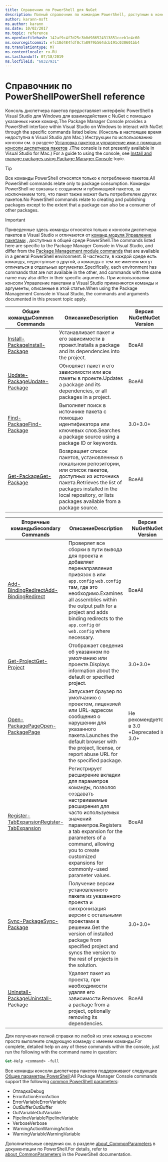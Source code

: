 ```yaml
---
title: Справочник по PowerShell для NuGet
description: Полный справочник по командам PowerShell, доступным в консоли диспетчера пакетов NuGet в Visual Studio.
author: karann-msft
ms.author: karann
ms.date: 10/02/2017
ms.topic: reference
ms.openlocfilehash: 142af9c4f7d25c3b0d986524313851cceb1e4c60
ms.sourcegitcommit: efc18d484fdf0c7a8979b564dcb191c030601bb4
ms.translationtype: MT
ms.contentlocale: ru-RU
ms.lasthandoff: 07/18/2019
ms.locfileid: "68327931"
---
```

# <a name="powershell-reference"></a><span data-ttu-id="898ba-103">Справочник по PowerShell</span><span class="sxs-lookup"><span data-stu-id="898ba-103">PowerShell reference</span></span>

<span data-ttu-id="898ba-104">Консоль диспетчера пакетов предоставляет интерфейс PowerShell в Visual Studio для Windows для взаимодействия с NuGet с помощью указанных ниже команд.</span><span class="sxs-lookup"><span data-stu-id="898ba-104">The Package Manager Console provides a PowerShell interface within Visual Studio on Windows to interact with NuGet through the specific commands listed below.</span></span> <span data-ttu-id="898ba-105">(Консоль в настоящее время недоступна в Visual Studio для Mac.) Инструкции по использованию консоли см. в разделе [Установка пакетов и управление ими с помощью консоли диспетчера пакетов](../consume-packages/install-use-packages-powershell.md) .</span><span class="sxs-lookup"><span data-stu-id="898ba-105">(The console is not presently available in Visual Studio for Mac.) For a guide to using the console, see [Install and manage packages using Package Manager Console](../consume-packages/install-use-packages-powershell.md) topic.</span></span>

> [!Tip]
> <span data-ttu-id="898ba-106">Все команды PowerShell относятся только к потреблению пакетов.</span><span class="sxs-lookup"><span data-stu-id="898ba-106">All PowerShell commands relate only to package consumption.</span></span> <span data-ttu-id="898ba-107">Команды PowerShell не связаны с созданием и публикацией пакетов, за исключением того, что пакет также может быть потребителем других пакетов.</span><span class="sxs-lookup"><span data-stu-id="898ba-107">No PowerShell commands relate to creating and publishing packages except to the extent that a package can also be a consumer of other packages.</span></span>

> [!Important]
> <span data-ttu-id="898ba-108">Приведенные здесь команды относятся только к консоли диспетчера пакетов в Visual Studio и отличаются от [команд модуля Управление пакетами](/powershell/module/packagemanagement/?view=powershell-6) , доступных в общей среде PowerShell.</span><span class="sxs-lookup"><span data-stu-id="898ba-108">The commands listed here are specific to the Package Manager Console in Visual Studio, and differ from the [Package Management module commands](/powershell/module/packagemanagement/?view=powershell-6) that are available in a general PowerShell environment.</span></span> <span data-ttu-id="898ba-109">В частности, в каждой среде есть команды, недоступные в другой, а команды с тем же именем могут отличаться в отдельных аргументах.</span><span class="sxs-lookup"><span data-stu-id="898ba-109">Specifically, each environment has commands that are not available in the other, and commands with the same name may also differ in their specific arguments.</span></span> <span data-ttu-id="898ba-110">При использовании консоли Управление пакетами в Visual Studio применяются команды и аргументы, описанные в этой статье.</span><span class="sxs-lookup"><span data-stu-id="898ba-110">When using the Package Management Console in Visual Studio, the commands and arguments documented in this present topic apply.</span></span>

| <span data-ttu-id="898ba-111">Общие команды</span><span class="sxs-lookup"><span data-stu-id="898ba-111">Common Commands</span></span> | <span data-ttu-id="898ba-112">Описание</span><span class="sxs-lookup"><span data-stu-id="898ba-112">Description</span></span> | <span data-ttu-id="898ba-113">Версия NuGet</span><span class="sxs-lookup"><span data-stu-id="898ba-113">NuGet Version</span></span> |
| --- | --- | --- |
| [<span data-ttu-id="898ba-114">Install-Package</span><span class="sxs-lookup"><span data-stu-id="898ba-114">Install-Package</span></span>](ps-reference/ps-ref-install-package.md) | <span data-ttu-id="898ba-115">Устанавливает пакет и его зависимости в проект.</span><span class="sxs-lookup"><span data-stu-id="898ba-115">Installs a package and its dependencies into the project.</span></span> | <span data-ttu-id="898ba-116">Все</span><span class="sxs-lookup"><span data-stu-id="898ba-116">All</span></span> |
| [<span data-ttu-id="898ba-117">Update-Package</span><span class="sxs-lookup"><span data-stu-id="898ba-117">Update-Package</span></span>](ps-reference/ps-ref-update-package.md) | <span data-ttu-id="898ba-118">Обновляет пакет и его зависимости или все пакеты в проекте.</span><span class="sxs-lookup"><span data-stu-id="898ba-118">Updates a package and its dependencies, or all packages in a project.</span></span> | <span data-ttu-id="898ba-119">Все</span><span class="sxs-lookup"><span data-stu-id="898ba-119">All</span></span> |
| [<span data-ttu-id="898ba-120">Find-Package</span><span class="sxs-lookup"><span data-stu-id="898ba-120">Find-Package</span></span>](ps-reference/ps-ref-find-package.md) | <span data-ttu-id="898ba-121">Выполняет поиск в источнике пакета с помощью идентификатора или ключевых слов.</span><span class="sxs-lookup"><span data-stu-id="898ba-121">Searches a package source using a package ID or keywords.</span></span> | <span data-ttu-id="898ba-122">3.0+</span><span class="sxs-lookup"><span data-stu-id="898ba-122">3.0+</span></span> |
| [<span data-ttu-id="898ba-123">Get-Package</span><span class="sxs-lookup"><span data-stu-id="898ba-123">Get-Package</span></span>](ps-reference/ps-ref-get-package.md) | <span data-ttu-id="898ba-124">Возвращает список пакетов, установленных в локальном репозитории, или список пакетов, доступных из источника пакета.</span><span class="sxs-lookup"><span data-stu-id="898ba-124">Retrieves the list of packages installed in the local repository, or lists packages available from a package source.</span></span> | <span data-ttu-id="898ba-125">Все</span><span class="sxs-lookup"><span data-stu-id="898ba-125">All</span></span> |

| <span data-ttu-id="898ba-126">Вторичные команды</span><span class="sxs-lookup"><span data-stu-id="898ba-126">Secondary Commands</span></span> | <span data-ttu-id="898ba-127">Описание</span><span class="sxs-lookup"><span data-stu-id="898ba-127">Description</span></span> | <span data-ttu-id="898ba-128">Версия NuGet</span><span class="sxs-lookup"><span data-stu-id="898ba-128">NuGet Version</span></span> |
| --- | --- | --- |
| [<span data-ttu-id="898ba-129">Add-BindingRedirect</span><span class="sxs-lookup"><span data-stu-id="898ba-129">Add-BindingRedirect</span></span>](ps-reference/ps-ref-add-bindingredirect.md) | <span data-ttu-id="898ba-130">Проверяет все сборки в пути вывода для проекта и добавляет перенаправления привязок в или `app.config` `web.config` там, где это необходимо.</span><span class="sxs-lookup"><span data-stu-id="898ba-130">Examines all assemblies within the output path for a project and adds binding redirects to the `app.config` or `web.config` where necessary.</span></span> | <span data-ttu-id="898ba-131">Все</span><span class="sxs-lookup"><span data-stu-id="898ba-131">All</span></span> |
| [<span data-ttu-id="898ba-132">Get-Project</span><span class="sxs-lookup"><span data-stu-id="898ba-132">Get-Project</span></span>](ps-reference/ps-ref-get-project.md) | <span data-ttu-id="898ba-133">Отображает сведения об указанном по умолчанию или проекте.</span><span class="sxs-lookup"><span data-stu-id="898ba-133">Displays information about the default or specified project.</span></span> | <span data-ttu-id="898ba-134">3.0+</span><span class="sxs-lookup"><span data-stu-id="898ba-134">3.0+</span></span> |
| [<span data-ttu-id="898ba-135">Open-PackagePage</span><span class="sxs-lookup"><span data-stu-id="898ba-135">Open-PackagePage</span></span>](ps-reference/ps-ref-open-packagepage.md) | <span data-ttu-id="898ba-136">Запускает браузер по умолчанию с проектом, лицензией или URL-адресом сообщения о нарушении для указанного пакета.</span><span class="sxs-lookup"><span data-stu-id="898ba-136">Launches the default browser with the project, license, or report abuse URL for the specified package.</span></span> | <span data-ttu-id="898ba-137">Не рекомендуется в 3.0 +</span><span class="sxs-lookup"><span data-stu-id="898ba-137">Deprecated in 3.0+</span></span> |
| [<span data-ttu-id="898ba-138">Register-TabExpansion</span><span class="sxs-lookup"><span data-stu-id="898ba-138">Register-TabExpansion</span></span>](ps-reference/ps-ref-register-tabexpansion.md) | <span data-ttu-id="898ba-139">Регистрирует расширение вкладки для параметров команды, позволяя создавать настраиваемые расширения для часто используемых значений параметров.</span><span class="sxs-lookup"><span data-stu-id="898ba-139">Registers a tab expansion for the parameters of a command, allowing you to create customized expansions for commonly-used parameter values.</span></span> | <span data-ttu-id="898ba-140">Все</span><span class="sxs-lookup"><span data-stu-id="898ba-140">All</span></span> |
| [<span data-ttu-id="898ba-141">Sync-Package</span><span class="sxs-lookup"><span data-stu-id="898ba-141">Sync-Package</span></span>](ps-reference/ps-ref-sync-package.md) | <span data-ttu-id="898ba-142">Получение версии установленного пакета из указанного проекта и синхронизация версии с остальными проектами в решении.</span><span class="sxs-lookup"><span data-stu-id="898ba-142">Get the version of installed package from specified project and syncs the version to the rest of projects in the solution.</span></span> | <span data-ttu-id="898ba-143">3.0+</span><span class="sxs-lookup"><span data-stu-id="898ba-143">3.0+</span></span> |
| [<span data-ttu-id="898ba-144">Uninstall-Package</span><span class="sxs-lookup"><span data-stu-id="898ba-144">Uninstall-Package</span></span>](ps-reference/ps-ref-uninstall-package.md) | <span data-ttu-id="898ba-145">Удаляет пакет из проекта, при необходимости удаляя его зависимости.</span><span class="sxs-lookup"><span data-stu-id="898ba-145">Removes a package from a project, optionally removing its dependencies.</span></span> | <span data-ttu-id="898ba-146">Все</span><span class="sxs-lookup"><span data-stu-id="898ba-146">All</span></span> |

<span data-ttu-id="898ba-147">Для получения полной справки по любой из этих команд в консоли просто выполните следующую команду с именем команды.</span><span class="sxs-lookup"><span data-stu-id="898ba-147">For complete, detailed help on any of these commands within the console, just run the following with the command name in question:</span></span>

```ps
Get-Help <command> -full
```

<span data-ttu-id="898ba-148">Все команды консоли диспетчера пакетов поддерживают следующие [Общие параметры PowerShell](http://go.microsoft.com/fwlink/?LinkID=113216):</span><span class="sxs-lookup"><span data-stu-id="898ba-148">All Package Manager Console commands support the following [common PowerShell parameters](http://go.microsoft.com/fwlink/?LinkID=113216):</span></span>

- <span data-ttu-id="898ba-149">Отладка</span><span class="sxs-lookup"><span data-stu-id="898ba-149">Debug</span></span>
- <span data-ttu-id="898ba-150">ErrorAction</span><span class="sxs-lookup"><span data-stu-id="898ba-150">ErrorAction</span></span>
- <span data-ttu-id="898ba-151">ErrorVariable</span><span class="sxs-lookup"><span data-stu-id="898ba-151">ErrorVariable</span></span>
- <span data-ttu-id="898ba-152">OutBuffer</span><span class="sxs-lookup"><span data-stu-id="898ba-152">OutBuffer</span></span>
- <span data-ttu-id="898ba-153">OutVariable</span><span class="sxs-lookup"><span data-stu-id="898ba-153">OutVariable</span></span>
- <span data-ttu-id="898ba-154">PipelineVariable</span><span class="sxs-lookup"><span data-stu-id="898ba-154">PipelineVariable</span></span>
- <span data-ttu-id="898ba-155">Verbose</span><span class="sxs-lookup"><span data-stu-id="898ba-155">Verbose</span></span>
- <span data-ttu-id="898ba-156">WarningAction</span><span class="sxs-lookup"><span data-stu-id="898ba-156">WarningAction</span></span>
- <span data-ttu-id="898ba-157">WarningVariable</span><span class="sxs-lookup"><span data-stu-id="898ba-157">WarningVariable</span></span>

<span data-ttu-id="898ba-158">Дополнительные сведения см. в разделе [about_CommonParameters](http://go.microsoft.com/fwlink/?LinkID=113216) в документации по PowerShell.</span><span class="sxs-lookup"><span data-stu-id="898ba-158">For details, refer to [about_CommonParameters](http://go.microsoft.com/fwlink/?LinkID=113216) in the PowerShell documentation.</span></span>
